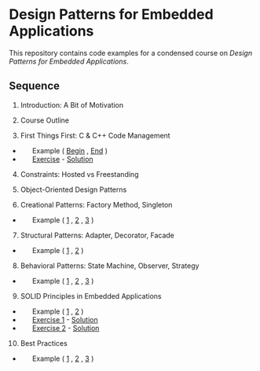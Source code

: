 # Design Patterns for Embedded Applications

This repository contains code examples for a condensed course on *Design Patterns for Embedded Applications*.



## Sequence

  01. Introduction: A Bit of Motivation
  
  02. Course Outline

  03. First Things First: C & C++ Code Management
  * &nbsp; &nbsp; &nbsp;   Example ( [Begin](./Src/03.%20First%20Things%20First/Example/Begin) , [End](./Src/03.%20First%20Things%20First/Example/End) )
  * &nbsp; &nbsp; &nbsp;   [Exercise](./Src/03.%20First%20Things%20First/Exercise) - [Solution](./Src/03.%20First%20Things%20First/Exercise-Soln)

  04. Constraints: Hosted vs Freestanding
  
  05. Object-Oriented Design Patterns
  
  06. Creational Patterns: Factory Method, Singleton
  * &nbsp; &nbsp; &nbsp;   Example ( [1](./Src/06.%20Creational%20Patterns/Ex1-Singleton) , [2](./Src/06.%20Creational%20Patterns/Ex2-Factory) , [3](./Src/06.%20Creational%20Patterns/Ex3-Globals) )

  07. Structural Patterns: Adapter, Decorator, Facade
  * &nbsp; &nbsp; &nbsp;   Example ( [1](./Src/07.%20Structural%20Patterns/Ex1-Adapter) , [2](./Src/07.%20Structural%20Patterns/Ex2-Decorator) )
  
  08. Behavioral Patterns: State Machine, Observer, Strategy
  * &nbsp; &nbsp; &nbsp;   Example ( [1]() , [2]() , [3]() )
  
  09. SOLID Principles in Embedded Applications
  * &nbsp; &nbsp; &nbsp;   Example ( [1]() , [2]() )
  * &nbsp; &nbsp; &nbsp;   [Exercise 1]() - [Solution]()
  * &nbsp; &nbsp; &nbsp;   [Exercise 2]() - [Solution]()
  
  10. Best Practices
  * &nbsp; &nbsp; &nbsp;   Example ( [1]() , [2]() , [3]() )




  
